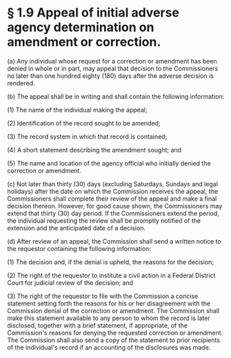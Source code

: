 # § 1.9   Appeal of initial adverse agency determination on amendment or correction.

(a) Any individual whose request for a correction or amendment has been denied in whole or in part, may appeal that decision to the Commissioners no later than one hundred eighty (180) days after the adverse decision is rendered.


(b) The appeal shall be in writing and shall contain the following information:


(1) The name of the individual making the appeal;


(2) Identification of the record sought to be amended;


(3) The record system in which that record is contained;


(4) A short statement describing the amendment sought; and


(5) The name and location of the agency official who initially denied the correction or amendment.


(c) Not later than thirty (30) days (excluding Saturdays, Sundays and legal holidays) after the date on which the Commission receives the appeal, the Commissioners shall complete their review of the appeal and make a final decision thereon. However, for good cause shown, the Commissioners may extend that thirty (30) day period. If the Commissioners extend the period, the individual requesting the review shall be promptly notified of the extension and the anticipated date of a decision.


(d) After review of an appeal, the Commission shall send a written notice to the requestor containing the following information:


(1) The decision and, if the denial is upheld, the reasons for the decision;


(2) The right of the requestor to institute a civil action in a Federal District Court for judicial review of the decision; and


(3) The right of the requestor to file with the Commission a concise statement setting forth the reasons for his or her disagreement with the Commission denial of the correction or amendment. The Commission shall make this statement available to any person to whom the record is later disclosed, together with a brief statement, if appropriate, of the Commission's reasons for denying the requested correction or amendment. The Commission shall also send a copy of the statement to prior recipients of the individual's record if an accounting of the disclosures was made.




